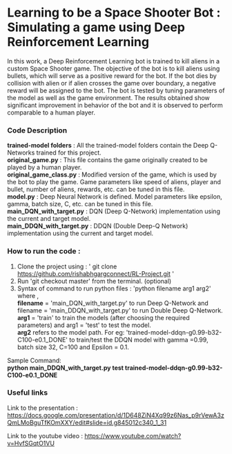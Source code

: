 # Learning to be a Space Shooter Bot : Simulating a game using Deep Reinforcement Learning

In this work, a Deep Reinforcement Learning bot is trained to kill aliens in a custom Space Shooter game.  The objective of the bot is to kill aliens using bullets, which will serve as a positive reward for the bot. If the bot dies by collision with alien or if alien crosses the game over boundary, a negative reward will be assigned to the bot. The bot is tested by tuning parameters of the model as well as the game environment. The results obtained show significant improvement in behavior of the bot and it is observed to perform comparable to a human player.

### Code Description

<b>trained-model folders</b> : All the trained-model folders contain the Deep Q-Networks trained for this project.<br>
<b>original_game.py</b> : This file contains the game originally created to be played by a human player.<br>
<b>original_game_class.py</b> : Modified version of the game, which is used by the bot to play the game. Game parameters like speed of aliens, player and bullet, number of aliens, rewards, etc. can be tuned in this file.<br>
<b>model.py</b> : Deep Neural Network is defined. Model parameters like epsilon, gamma, batch size, C, etc. can be tuned in this file. <br>
<b>main_DQN_with_target.py</b> : DQN (Deep Q-Network) implementation using the current and target model.<br>
<b>main_DDQN_with_target.py</b> : DDQN (Double Deep-Q Network) implementation using the current and target model.<br>

### How to run the code : 
1. Clone the project using : ' git clone https://github.com/rishabhgargconnect/RL-Project.git ' <br>
2. Run 'git checkout master' from the terminal. (optional) <br>
3. Syntax of command to run python files : 'python filename arg1 arg2' <br>
where , <br>
<b>filename</b> = 'main_DQN_with_target.py' to run Deep Q-Network and  filename = 'main_DDQN_with_target.py'  to run Double Deep Q-Network.<br>
<b>arg1</b> = 'train' to train the models (after choosing the required parameters) and arg1 = 'test' to test the model. <br>
<b>arg2</b> refers to the model path. For eg: 'trained-model-ddqn-g0.99-b32-C100-e0.1_DONE' to train/test the DDQN model with gamma =0.99, batch size 32, C=100 and Epsilon = 0.1.<br>

Sample Command:<br>
<b> python main_DDQN_with_target.py test trained-model-ddqn-g0.99-b32-C100-e0.1_DONE</b>

### Useful links

Link to the presentation : https://docs.google.com/presentation/d/1D648ZiN4Xq99z6Nas_p9rVewA3zQmLMoBguTfKOmXXY/edit#slide=id.g845012c340_1_31

Link to the youtube video : https://www.youtube.com/watch?v=HvfSGqtO1VU

